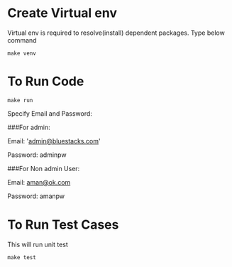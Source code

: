 # Create Virtual env
  
Virtual env is required to resolve(install) dependent packages.
Type below command

`make venv`

# To Run Code

`make run`

Specify Email and Password:


###For admin:

Email: 'admin@bluestacks.com'

Password: adminpw


###For Non admin User:

Email: aman@ok.com

Password: amanpw

# To Run Test Cases

This will run unit test

`make test`


